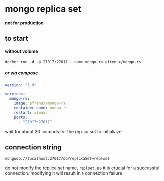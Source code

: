 # mongo replica set

**not for production**

## to start

#### without volume

`docker run -d -p 27017:27017 --name mongo-rs efrenux/mongo-rs`

##### or via compose

```yaml
version: "3.9"

services:
  mongo-rs:
    image: efrenux/mongo-rs
    container_name: mongo-rs
    restart: always
    ports:
      - "27017:27017"
```

wait for about 30 seconds for the replica set to initialiaze

## connection string

`mongodb://localhost:27017/db?replicaSet=replset`

do not modify the replica set name, `replset`, as it is crucial for a successful connection. modifying it will result in a connection failure
